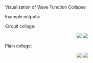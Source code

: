 Visualisation of Wave Function Collapse

Example outputs:

Circuit collage:

<p align="center">
	<img src="example_outputs/circuit1.png"/>
	<img src="example_outputs/circuit2.png"/>
</p>

Plain collage:

<p align="center">
	<img src="example_outputs/plain1.png"/>
	<img src="example_outputs/plain2.png"/>
</p>
